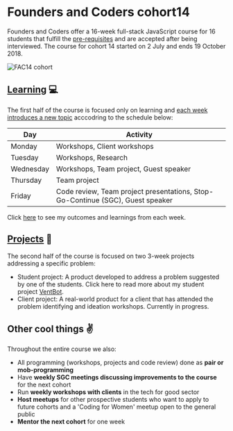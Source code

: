 # Founders and Coders cohort14 
Founders and Coders offer a 16-week full-stack JavaScript course for 16 students that fulfill the [pre-requisites](https://foundersandcoders.com/apply/prerequisites/) and are accepted after being interviewed. 
The course for cohort 14 started on 2 July and ends 19 October 2018.

![FAC14 cohort](https://github.com/njons/Founders-and-Coders-cohort14/blob/master/Learning/img/FAC14_cohort.jpg)
 
## [Learning](https://github.com/njons/Founders-and-Coders-cohort14/tree/master/Learning) :computer:
The first half of the course is focused only on learning and [each week introduces a new topic](https://github.com/njons/Founders-and-Coders-cohort14/tree/master/Learning) acccodring to the schedule below:

Day | Activity
------------ | -----------
Monday | Workshops, Client workshops
Tuesday | Workshops, Research
Wednesday | Workshops, Team project, Guest speaker 
Thursday | Team project
Friday | Code review, Team project presentations, Stop-Go-Continue (SGC), Guest speaker

Click [here](https://github.com/njons/Founders-and-Coders-cohort14/tree/master/Learning) to see my outcomes and learnings from each week.

## [Projects](https://github.com/njons/Founders-and-Coders-cohort14/tree/master/Projects) :hammer:
The second half of the course is focused on two 3-week projects addressing a specific problem: 
* Student project: A product developed to address a problem suggested by one of the students. Click here to read more about my student project [VentBot](). 
* Client project: A real-world product for a client that has attended the problem identifying and ideation workshops. Currently in progress. 

## Other cool things :v:
Throughout the entire course we also:
* All programming (workshops, projects and code review) done as **pair or mob-programming**
* Have **weekly SGC meetings discussing improvements to the course** for the next cohort
* Run **weekly workshops with clients** in the tech for good sector
* **Host meetups** for other prospective students who want to apply to future cohorts and a 'Coding for Women' meetup open to the general public
* **Mentor the next cohort** for one week
